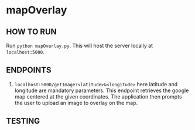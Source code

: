 # mapOverlay

## HOW TO RUN
Run `python mapOverlay.py`. This will host the server locally at `localhost:5000`.

## ENDPOINTS
1. `localhost:5000/getImage?<latitude>&<longitude>` here latitude and longitude are mandatory parameters. This endpoint retrieves the google map centered at the given coordinates. The application then prompts the user to upload an image to overlay on the map.

## TESTING
